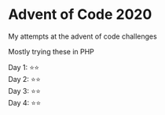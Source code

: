 # Advent of Code 2020
My attempts at the advent of code challenges  

Mostly trying these in PHP  

Day 1: :star::star:  
Day 2: :star::star:  
Day 3: :star::star:  
Day 4: :star::star:  